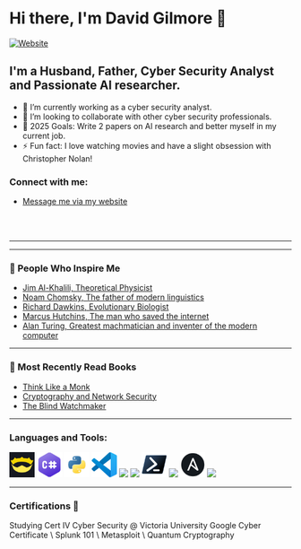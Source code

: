 # Hi there, I'm David Gilmore 👋 

[![Website](https://img.shields.io/website?label=Dave_TechGuy.com&style=for-the-badge&url=https%3A%2F%2Fcodestackr.com)](https://www.davetechguy.com.au)



## I'm a Husband, Father, Cyber Security Analyst and Passionate AI researcher.

- 🌱 I’m currently working as a cyber security analyst.
- 👯 I’m looking to collaborate with other cyber security professionals.
- 🥅 2025 Goals: Write 2 papers on AI research and better myself in my current job.
- ⚡ Fun fact: I love watching movies and have a slight obsession with Christopher Nolan!

### Connect with me:

- [Message me via my website](https://www.davetechguy.com.au)

<br />
<br />

---


---

### 🙋 People Who Inspire Me


- [Jim Al-Khalili, Theoretical Physicist](https://en.wikipedia.org/wiki/Jim_Al-Khalili)
- [Noam Chomsky, The father of modern linguistics](https://en.wikipedia.org/wiki/Noam_Chomsky)
- [Richard Dawkins, Evolutionary Biologist](https://en.wikipedia.org/wiki/Richard_Dawkins)
- [Marcus Hutchins, The man who saved the internet](https://en.wikipedia.org/wiki/Marcus_Hutchins)
- [Alan Turing, Greatest machmatician and inventer of the modern computer](https://en.wikipedia.org/wiki/Alan_Turing)


---

### 📕 Most Recently Read Books


- [Think Like a Monk](https://www.amazon.com.au/Think-Like-Monk-Purpose-Everyday/dp/0008355568/ref=sr_1_1_sspa?crid=1RSCBZLMZ5QZL&keywords=think+like+a+monk&qid=1687859716&sprefix=think+like+a+mon%2Caps%2C277&sr=8-1-spons&sp_csd=d2lkZ2V0TmFtZT1zcF9hdGY&psc=1)
- [Cryptography and Network Security](https://www.amazon.com.au/Cryptography-Network-Security-Demystifying-Cryptographic/dp/9389328667/ref=sr_1_1_sspa?crid=DVQ00PN38O2P&keywords=cryptography&qid=1687859755&sprefix=cryptograp%2Caps%2C280&sr=8-1-spons&sp_csd=d2lkZ2V0TmFtZT1zcF9hdGY&psc=1)
- [The Blind Watchmaker](https://www.amazon.com.au/Blind-Watchmaker-Richard-Dawkins/dp/0141026162/ref=sr_1_1?crid=334LG20JPE0NO&keywords=blind+watchmaker&qid=1687859820&sprefix=blnd+watchmaker%2Caps%2C256&sr=8-1)


---


### Languages and Tools:
<div align=left>
<code><img height="45" src="https://raw.githubusercontent.com/github/explore/80688e429a7d4ef2fca1e82350fe8e3517d3494d/topics/nim/nim.png"></code>
<code><img height="45" src="https://raw.githubusercontent.com/github/explore/80688e429a7d4ef2fca1e82350fe8e3517d3494d/topics/csharp/csharp.png"></code>
<code><img height="45" src="https://raw.githubusercontent.com/github/explore/80688e429a7d4ef2fca1e82350fe8e3517d3494d/topics/python/python.png"></code>
<code><img height="45" src="https://raw.githubusercontent.com/github/explore/80688e429a7d4ef2fca1e82350fe8e3517d3494d/topics/visual-studio-code/visual-studio-code.png"></code>
<code><img height="45" src="https://raw.githubusercontent.com/wiki/EmpireProject/Empire/Images/empire_logo.png"></code>
<code><img height="45" src="https://icon2.cleanpng.com/20180524/jcw/kisspng-metasploit-project-penetration-test-security-hacke-5b072f9aa8b428.840692331527197594691.jpg"></code>
<code><img height="45" src="https://raw.githubusercontent.com/github/explore/80688e429a7d4ef2fca1e82350fe8e3517d3494d/topics/powershell/powershell.png"></code>
<code><img height="45" src="https://www.raspberrypi.org/app/uploads/2018/03/RPi-Logo-Reg-SCREEN.png"></code>
<code><img height="45" src="https://raw.githubusercontent.com/github/explore/80688e429a7d4ef2fca1e82350fe8e3517d3494d/topics/ansible/ansible.png" height="45"></code>
<code><img height="45" src="https://raw.githubusercontent.com/mandiant/flare-vm/master/flarevm.png" height="45"></code>
</details>


---

### Certifications 📜
Studying Cert IV Cyber Security @ Victoria University
Google Cyber Certificate \ Splunk 101 \ Metasploit \ Quantum Cryptography

[website]: https://davetechguy.com.au
[linkedin]:https://www.linkedin.com/in/david-gilmore-australia
